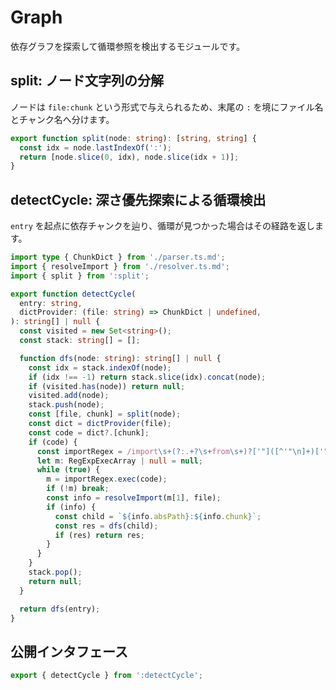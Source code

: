 # Graph

依存グラフを探索して循環参照を検出するモジュールです。

## split: ノード文字列の分解

ノードは `file:chunk` という形式で与えられるため、末尾の `:` を境にファイル名とチャンク名へ分けます。

```ts split
export function split(node: string): [string, string] {
  const idx = node.lastIndexOf(':');
  return [node.slice(0, idx), node.slice(idx + 1)];
}
```

## detectCycle: 深さ優先探索による循環検出

`entry` を起点に依存チャンクを辿り、循環が見つかった場合はその経路を返します。

```ts detectCycle
import type { ChunkDict } from './parser.ts.md';
import { resolveImport } from './resolver.ts.md';
import { split } from ':split';

export function detectCycle(
  entry: string,
  dictProvider: (file: string) => ChunkDict | undefined,
): string[] | null {
  const visited = new Set<string>();
  const stack: string[] = [];

  function dfs(node: string): string[] | null {
    const idx = stack.indexOf(node);
    if (idx !== -1) return stack.slice(idx).concat(node);
    if (visited.has(node)) return null;
    visited.add(node);
    stack.push(node);
    const [file, chunk] = split(node);
    const dict = dictProvider(file);
    const code = dict?.[chunk];
    if (code) {
      const importRegex = /import\s+(?:.+?\s+from\s+)?['"]([^'"\n]+)['"]/g;
      let m: RegExpExecArray | null = null;
      while (true) {
        m = importRegex.exec(code);
        if (!m) break;
        const info = resolveImport(m[1], file);
        if (info) {
          const child = `${info.absPath}:${info.chunk}`;
          const res = dfs(child);
          if (res) return res;
        }
      }
    }
    stack.pop();
    return null;
  }

  return dfs(entry);
}
```

## 公開インタフェース

```ts main
export { detectCycle } from ':detectCycle';
```

